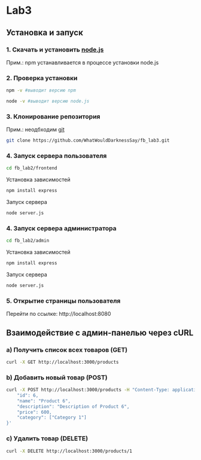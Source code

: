 # Lab3
## Установка и запуск
### 1. Скачать и установить [node.js](https://nodejs.org/en/download)
Прим.: npm устанавливается в процессе установки node.js
### 2. Проверка установки
```bash
npm -v #выводит версию npm
```
```bash
node -v #выводит версию node.js
```
### 3. Клонирование репозитория
Прим.: неодбходим [git](https://git-scm.com/downloads)
```bash
git clone https://github.com/WhatWouldDarknessSay/fb_lab3.git
```
### 4. Запуск сервера пользователя
```bash
cd fb_lab2/frontend 
```
Установка зависимостей
```bash
npm install express
```
Запуск сервера
```bash
node server.js
```
### 4. Запуск сервера администратора
```bash
cd fb_lab2/admin
```
Установка зависимостей
```bash
npm install express
```
Запуск сервера
```bash
node server.js
```
### 5. Открытие страницы пользователя
Перейти по ссылке:
http://localhost:8080
## Взаимодействие с админ-панелью через cURL
### a) Получить список всех товаров (GET)
```bash
curl -X GET http://localhost:3000/products
```
### b) Добавить новый товар (POST)
```bash
curl -X POST http://localhost:3000/products -H "Content-Type: application/json" -d '{
    "id": 6,
    "name": "Product 6",
    "description": "Description of Product 6",
    "price": 600,
    "category": ["Category 1"]
}'
```
### c) Удалить товар (DELETE)
```bash
curl -X DELETE http://localhost:3000/products/1
```
